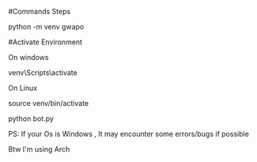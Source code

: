 #Commands Steps

python -m venv gwapo

#Activate Environment

On windows

venv\Scripts\activate

On Linux

source venv/bin/activate


python bot.py


PS: If your Os is Windows , It may encounter some errors/bugs if possible


Btw I'm using Arch